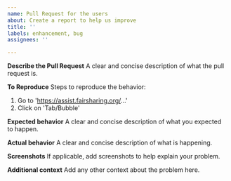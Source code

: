```yaml
---
name: Pull Request for the users
about: Create a report to help us improve
title: ''
labels: enhancement, bug
assignees: ''

---
```


**Describe the Pull Request**
A clear and concise description of what the pull request is.

**To Reproduce**
Steps to reproduce the behavior:
1. Go to 'https://assist.fairsharing.org/...' 
2. Click on 'Tab/Bubble' 


**Expected behavior**
A clear and concise description of what you expected to happen.

**Actual behavior**
A clear and concise description of what is happening.

**Screenshots**
If applicable, add screenshots to help explain your problem.

**Additional context**
Add any other context about the problem here.

